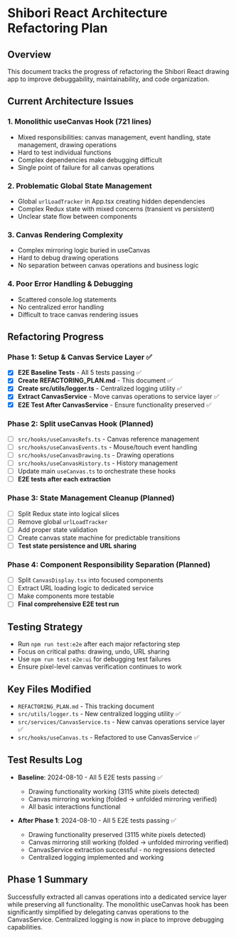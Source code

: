 # Shibori React Architecture Refactoring Plan

## Overview
This document tracks the progress of refactoring the Shibori React drawing app to improve debuggability, maintainability, and code organization.

## Current Architecture Issues

### 1. Monolithic useCanvas Hook (721 lines)
- Mixed responsibilities: canvas management, event handling, state management, drawing operations
- Hard to test individual functions
- Complex dependencies make debugging difficult
- Single point of failure for all canvas operations

### 2. Problematic Global State Management
- Global `urlLoadTracker` in App.tsx creating hidden dependencies
- Complex Redux state with mixed concerns (transient vs persistent)
- Unclear state flow between components

### 3. Canvas Rendering Complexity
- Complex mirroring logic buried in useCanvas
- Hard to debug drawing operations
- No separation between canvas operations and business logic

### 4. Poor Error Handling & Debugging
- Scattered console.log statements
- No centralized error handling
- Difficult to trace canvas rendering issues

## Refactoring Progress

### Phase 1: Setup & Canvas Service Layer ✅
- [x] **E2E Baseline Tests** - All 5 tests passing ✅
- [x] **Create REFACTORING_PLAN.md** - This document ✅  
- [x] **Create src/utils/logger.ts** - Centralized logging utility ✅
- [x] **Extract CanvasService** - Move canvas operations to service layer ✅
- [x] **E2E Test After CanvasService** - Ensure functionality preserved ✅

### Phase 2: Split useCanvas Hook (Planned)
- [ ] `src/hooks/useCanvasRefs.ts` - Canvas reference management
- [ ] `src/hooks/useCanvasEvents.ts` - Mouse/touch event handling  
- [ ] `src/hooks/useCanvasDrawing.ts` - Drawing operations
- [ ] `src/hooks/useCanvasHistory.ts` - History management
- [ ] Update main `useCanvas.ts` to orchestrate these hooks
- [ ] **E2E tests after each extraction**

### Phase 3: State Management Cleanup (Planned)
- [ ] Split Redux state into logical slices
- [ ] Remove global `urlLoadTracker`
- [ ] Add proper state validation
- [ ] Create canvas state machine for predictable transitions
- [ ] **Test state persistence and URL sharing**

### Phase 4: Component Responsibility Separation (Planned)
- [ ] Split `CanvasDisplay.tsx` into focused components
- [ ] Extract URL loading logic to dedicated service
- [ ] Make components more testable
- [ ] **Final comprehensive E2E test run**

## Testing Strategy
- Run `npm run test:e2e` after each major refactoring step
- Focus on critical paths: drawing, undo, URL sharing
- Use `npm run test:e2e:ui` for debugging test failures
- Ensure pixel-level canvas verification continues to work

## Key Files Modified
- `REFACTORING_PLAN.md` - This tracking document
- `src/utils/logger.ts` - New centralized logging utility ✅
- `src/services/CanvasService.ts` - New canvas operations service layer ✅  
- `src/hooks/useCanvas.ts` - Refactored to use CanvasService ✅

## Test Results Log
- **Baseline**: 2024-08-10 - All 5 E2E tests passing ✅
  - Drawing functionality working (3115 white pixels detected)
  - Canvas mirroring working (folded → unfolded mirroring verified)
  - All basic interactions functional

- **After Phase 1**: 2024-08-10 - All 5 E2E tests passing ✅
  - Drawing functionality preserved (3115 white pixels detected)
  - Canvas mirroring still working (folded → unfolded mirroring verified)
  - CanvasService extraction successful - no regressions detected
  - Centralized logging implemented and working

## Phase 1 Summary
Successfully extracted all canvas operations into a dedicated service layer while preserving all functionality. The monolithic useCanvas hook has been significantly simplified by delegating canvas operations to the CanvasService. Centralized logging is now in place to improve debugging capabilities.